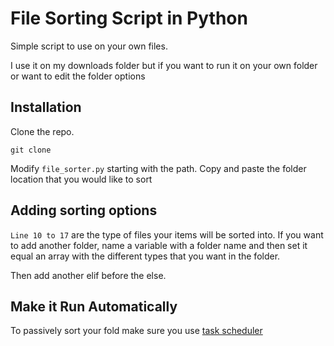 # File Sorting Script in Python

Simple script to use on your own files. 

I use it on my downloads folder but if you want to run it on your own folder or want to edit the folder options 

## Installation

Clone the repo.
```
git clone 
```
Modify `file_sorter.py` starting with the path. Copy and paste the folder location that you would like to sort

## Adding sorting options

`Line 10 to 17` are the type of files your items will be sorted into. If you want to add another folder, name a variable with a folder name and then set it equal an array with the different types that you want in the folder.

Then add another elif before the else.

## Make it Run Automatically 

To passively sort your fold make sure you use [task scheduler](https://www.jcchouinard.com/python-automation-using-task-scheduler/#:~:text=To%20schedule%20a%20Python%20script%20with%20Task%20scheduler%2C%20create%20an,the%20execution%20of%20your%20script.) 